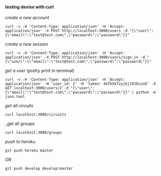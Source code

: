 #### testing devise with curl


_create a new account_
```
curl -v -H 'Content-Type: application/json' -H 'Accept: application/json' -X POST http://localhost:3000/users -d "{\"user\":{\"email\":\"test@test.com\",\"password\":\"password\"}}"
```

_create a new session_
```
curl -v -H 'Content-Type: application/json' -H 'Accept: application/json' -X POST http://localhost:3000/users/sign_in -d "{\"user\":{\"email\":\"test@test.com\",\"password\":\"password\"}}"
```

_get a user_ (pretty print in terminal)
```
curl -v -H 'Content-Type: application/json' -H 'Accept: application/json' -H 'user_id: 2' -H 'token: 447hXkTzyj6j19JDcun8' -X GET localhost:3000/users/2 -d "{\"user\":{\"email\":\"test@test.com\",\"password\":\"password\"}}" | python -m json.tool
```

_get all circuits_
```
curl localhost:3000/circuits
```

_get all groups
```
curl localhost:3000/groups
```


_push to heroku_

```
git push heroku master
```

*OR*

```
git push develop develop:master
```
